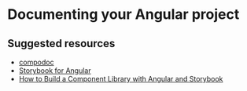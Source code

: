 # Documenting your Angular project

## Suggested resources
- [compodoc](https://compodoc.app/)
- [Storybook for Angular](https://storybook.js.org/docs/guides/guide-angular/)
- [How to Build a Component Library with Angular and Storybook](https://blog.angularindepth.com/how-to-build-a-component-library-with-angular-and-storybook-718278ab976)
